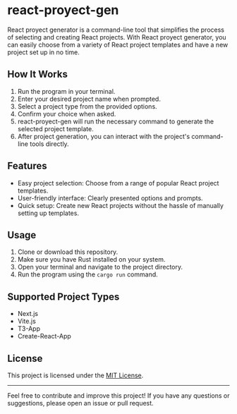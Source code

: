 # react-proyect-gen

React proyect generator is a command-line tool that simplifies the process of selecting and creating React projects. With React proyect generator, you can easily choose from a variety of React project templates and have a new project set up in no time.

## How It Works

1. Run the program in your terminal.
2. Enter your desired project name when prompted.
3. Select a project type from the provided options.
4. Confirm your choice when asked.
5. react-proyect-gen will run the necessary command to generate the selected project template.
6. After project generation, you can interact with the project's command-line tools directly.

## Features

- Easy project selection: Choose from a range of popular React project templates.
- User-friendly interface: Clearly presented options and prompts.
- Quick setup: Create new React projects without the hassle of manually setting up templates.

## Usage

1. Clone or download this repository.
2. Make sure you have Rust installed on your system.
3. Open your terminal and navigate to the project directory.
4. Run the program using the `cargo run` command.

## Supported Project Types

- Next.js
- Vite.js
- T3-App
- Create-React-App

## License

This project is licensed under the [MIT License](LICENSE).

---

Feel free to contribute and improve this project! If you have any questions or suggestions, please open an issue or pull request.
